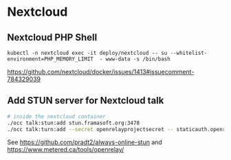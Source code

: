# Nextcloud

## Nextcloud PHP Shell

```
kubectl -n nextcloud exec -it deploy/nextcloud -- su --whitelist-environment=PHP_MEMORY_LIMIT  - www-data -s /bin/bash
```

https://github.com/nextcloud/docker/issues/1413#issuecomment-784329039

## Add STUN server for Nextcloud talk

```sh
# inside the nextcloud container
./occ talk:stun:add stun.framasoft.org:3478
./occ talk:turn:add --secret openrelayprojectsecret -- staticauth.openrelay.metered.ca:80 tcp
```

See https://github.com/pradt2/always-online-stun and https://www.metered.ca/tools/openrelay/
